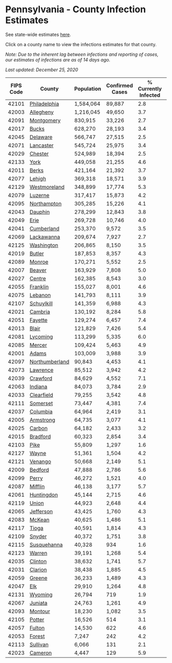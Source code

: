 # Pennsylvania - County Infection Estimates

See state-wide estimates [here](/infections/us-pa).

Click on a county name to view the infections estimates for that county.

*Note: Due to the inherent lag between infections and reporting of cases, our estimates of infections are as of 14 days ago.*

*Last updated: December 25, 2020*

|   FIPS Code |                           County |   Population |   Confirmed Cases |   % Currently Infected |   % Total Infected |
|-------------|----------------------------------|--------------|-------------------|------------------------|--------------------|
|       42101 |     [Philadelphia](philadelphia) |    1,584,064 |            89,887 |                    2.8 |               22.4 |
|       42003 |           [Allegheny](allegheny) |    1,216,045 |            49,650 |                    3.7 |               12.7 |
|       42091 |         [Montgomery](montgomery) |      830,915 |            33,226 |                    2.7 |               15.1 |
|       42017 |                   [Bucks](bucks) |      628,270 |            28,193 |                    3.4 |               16.3 |
|       42045 |             [Delaware](delaware) |      566,747 |            27,515 |                    2.5 |               18.5 |
|       42071 |           [Lancaster](lancaster) |      545,724 |            25,975 |                    3.4 |               16.2 |
|       42029 |               [Chester](chester) |      524,989 |            18,394 |                    2.5 |               12.1 |
|       42133 |                     [York](york) |      449,058 |            21,255 |                    4.6 |               14.7 |
|       42011 |                   [Berks](berks) |      421,164 |            21,392 |                    3.7 |               18.8 |
|       42077 |                 [Lehigh](lehigh) |      369,318 |            18,571 |                    3.9 |               19.2 |
|       42129 |     [Westmoreland](westmoreland) |      348,899 |            17,774 |                    5.3 |               15.5 |
|       42079 |               [Luzerne](luzerne) |      317,417 |            15,873 |                    4.2 |               18.8 |
|       42095 |       [Northampton](northampton) |      305,285 |            15,226 |                    4.1 |               18.6 |
|       42043 |               [Dauphin](dauphin) |      278,299 |            12,843 |                    3.8 |               15.1 |
|       42049 |                     [Erie](erie) |      269,728 |            10,746 |                    4.0 |               12.0 |
|       42041 |         [Cumberland](cumberland) |      253,370 |             9,572 |                    3.5 |               12.0 |
|       42069 |         [Lackawanna](lackawanna) |      209,674 |             7,927 |                    2.7 |               13.6 |
|       42125 |         [Washington](washington) |      206,865 |             8,150 |                    3.5 |               11.8 |
|       42019 |                 [Butler](butler) |      187,853 |             8,357 |                    4.3 |               13.5 |
|       42089 |                 [Monroe](monroe) |      170,271 |             5,552 |                    2.5 |               13.4 |
|       42007 |                 [Beaver](beaver) |      163,929 |             7,808 |                    5.0 |               15.5 |
|       42027 |                 [Centre](centre) |      162,385 |             8,543 |                    3.0 |               15.6 |
|       42055 |             [Franklin](franklin) |      155,027 |             8,001 |                    4.6 |               16.8 |
|       42075 |               [Lebanon](lebanon) |      141,793 |             8,111 |                    3.9 |               19.6 |
|       42107 |         [Schuylkill](schuylkill) |      141,359 |             6,988 |                    4.3 |               16.0 |
|       42021 |               [Cambria](cambria) |      130,192 |             8,284 |                    5.8 |               19.4 |
|       42051 |               [Fayette](fayette) |      129,274 |             6,457 |                    7.4 |               14.7 |
|       42013 |                   [Blair](blair) |      121,829 |             7,426 |                    5.4 |               18.1 |
|       42081 |             [Lycoming](lycoming) |      113,299 |             5,335 |                    6.0 |               14.1 |
|       42085 |                 [Mercer](mercer) |      109,424 |             5,463 |                    4.9 |               15.3 |
|       42001 |                   [Adams](adams) |      103,009 |             3,988 |                    3.9 |               12.0 |
|       42097 | [Northumberland](northumberland) |       90,843 |             4,453 |                    4.1 |               15.0 |
|       42073 |             [Lawrence](lawrence) |       85,512 |             3,942 |                    4.2 |               14.0 |
|       42039 |             [Crawford](crawford) |       84,629 |             4,552 |                    7.1 |               16.3 |
|       42063 |               [Indiana](indiana) |       84,073 |             3,784 |                    2.9 |               13.8 |
|       42033 |         [Clearfield](clearfield) |       79,255 |             3,542 |                    4.8 |               13.4 |
|       42111 |             [Somerset](somerset) |       73,447 |             4,381 |                    7.4 |               17.8 |
|       42037 |             [Columbia](columbia) |       64,964 |             2,419 |                    3.1 |               13.1 |
|       42005 |           [Armstrong](armstrong) |       64,735 |             3,077 |                    4.1 |               14.2 |
|       42025 |                 [Carbon](carbon) |       64,182 |             2,433 |                    3.2 |               12.6 |
|       42015 |             [Bradford](bradford) |       60,323 |             2,854 |                    3.4 |               14.2 |
|       42103 |                     [Pike](pike) |       55,809 |             1,297 |                    1.6 |               10.7 |
|       42127 |                   [Wayne](wayne) |       51,361 |             1,504 |                    4.2 |                9.5 |
|       42121 |               [Venango](venango) |       50,668 |             2,149 |                    5.1 |               12.6 |
|       42009 |               [Bedford](bedford) |       47,888 |             2,786 |                    5.6 |               17.8 |
|       42099 |                   [Perry](perry) |       46,272 |             1,521 |                    4.0 |                9.8 |
|       42087 |               [Mifflin](mifflin) |       46,138 |             3,177 |                    5.7 |               21.2 |
|       42061 |         [Huntingdon](huntingdon) |       45,144 |             2,715 |                    4.6 |               18.8 |
|       42119 |                   [Union](union) |       44,923 |             2,648 |                    4.4 |               17.7 |
|       42065 |           [Jefferson](jefferson) |       43,425 |             1,760 |                    4.3 |               12.1 |
|       42083 |                 [McKean](mckean) |       40,625 |             1,486 |                    5.1 |               10.6 |
|       42117 |                   [Tioga](tioga) |       40,591 |             1,814 |                    4.3 |               13.8 |
|       42109 |                 [Snyder](snyder) |       40,372 |             1,751 |                    3.8 |               13.2 |
|       42115 |       [Susquehanna](susquehanna) |       40,328 |               934 |                    1.6 |                7.9 |
|       42123 |                 [Warren](warren) |       39,191 |             1,268 |                    5.4 |                9.3 |
|       42035 |               [Clinton](clinton) |       38,632 |             1,741 |                    5.7 |               13.6 |
|       42031 |               [Clarion](clarion) |       38,438 |             1,885 |                    4.5 |               15.0 |
|       42059 |                 [Greene](greene) |       36,233 |             1,489 |                    4.3 |               12.2 |
|       42047 |                       [Elk](elk) |       29,910 |             1,264 |                    4.8 |               11.8 |
|       42131 |               [Wyoming](wyoming) |       26,794 |               719 |                    1.9 |                8.3 |
|       42067 |               [Juniata](juniata) |       24,763 |             1,261 |                    4.9 |               16.9 |
|       42093 |               [Montour](montour) |       18,230 |             1,082 |                    3.5 |               21.1 |
|       42105 |                 [Potter](potter) |       16,526 |               514 |                    3.1 |                9.6 |
|       42057 |                 [Fulton](fulton) |       14,530 |               622 |                    4.6 |               13.2 |
|       42053 |                 [Forest](forest) |        7,247 |               242 |                    4.2 |               10.2 |
|       42113 |             [Sullivan](sullivan) |        6,066 |               131 |                    2.1 |                6.6 |
|       42023 |               [Cameron](cameron) |        4,447 |               129 |                    5.9 |                8.6 |